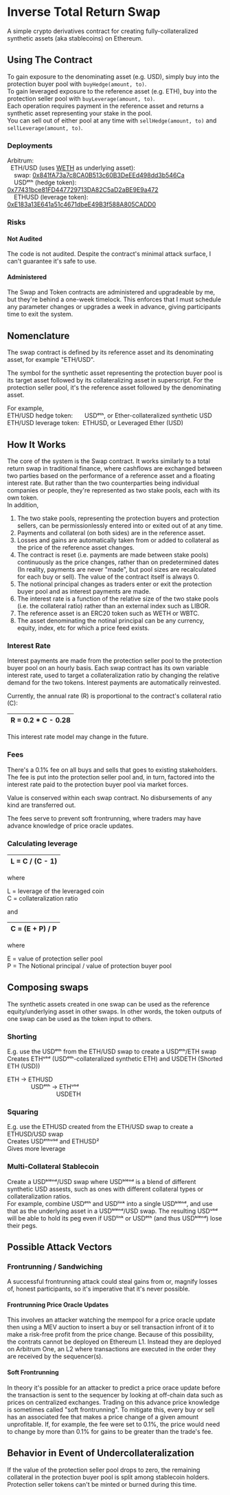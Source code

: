 # Inverse Total Return Swap
A simple crypto derivatives contract for creating fully-collateralized synthetic assets (aka stablecoins) on Ethereum.

## Using The Contract
To gain exposure to the denominating asset (e.g. USD), simply buy into the protection buyer pool with `buyHedge(amount, to)`.  
To gain leveraged exposure to the reference asset (e.g. ETH), buy into the protection seller pool with `buyLeverage(amount, to)`.  
Each operation requires payment in the reference asset and returns a synthetic asset representing your stake in the pool.  
You can sell out of either pool at any time with `sellHedge(amount, to)` and `sellLeverage(amount, to)`.

### Deployments
Arbitrum:  
&nbsp;&nbsp;ETH/USD (uses [WETH](https://arbiscan.io/address/0x82af49447d8a07e3bd95bd0d56f35241523fbab1#writeProxyContract) as underlying asset):  
&nbsp;&nbsp;&nbsp;&nbsp;swap: [0x841fA73a7c8CA0B513c60B3DeEEd498dd3b546Ca](https://arbiscan.io/address/0x841fa73a7c8ca0b513c60b3deeed498dd3b546ca#writeProxyContract)  
&nbsp;&nbsp;&nbsp;&nbsp;USDᵉᵗʰ (hedge token): [0x77431bce81FD447729713DA82C5aD2aBE9E9a472](https://arbiscan.io/address/0x77431bce81fd447729713da82c5ad2abe9e9a472#writeProxyContract)  
&nbsp;&nbsp;&nbsp;&nbsp;ETHUSD (leverage token): [0xE183a13E641a51c4671dbeE49B3f588A805CADD0](https://arbiscan.io/address/0xe183a13e641a51c4671dbee49b3f588a805cadd0#writeProxyContract)  


### Risks
#### Not Audited
The code is not audited. Despite the contract's minimal attack surface, I can't guarantee it's safe to use.

#### Administered
The Swap and Token contracts are administered and upgradeable by me, but they're behind a one-week timelock.
This enforces that I must schedule any parameter changes or upgrades a week in advance, giving participants time to exit the system.

## Nomenclature
The swap contract is defined by its reference asset and its denominating asset, for example "ETH/USD".  
  
The symbol for the synthetic asset representing the protection buyer pool is its target asset followed by its collateralizing asset in superscript. For the protection seller pool, it's the reference asset followed by the denominating asset.

For example,  
ETH/USD hedge token: &nbsp;&nbsp;&nbsp;&nbsp;&nbsp;&nbsp;USDᵉᵗʰ, or Ether-collateralized synthetic USD  
ETH/USD leverage token: &nbsp;ETHUSD, or Leveraged Ether (USD)

## How It Works
The core of the system is the Swap contract. It works similarly to a total return swap in traditional finance, where cashflows are exchanged between two parties based on the performance of a reference asset and a floating interest rate. But rather than the two counterparties being individual companies or people, they're represented as two stake pools, each with its own token.  
In addition,
  1. The two stake pools, representing the protection buyers and protection sellers, can be permissionlessly entered into or exited out of at any time.
  2. Payments and collateral (on both sides) are in the reference asset.
  3. Losses and gains are automatically taken from or added to collateral as the price of the reference asset changes.
  4. The contract is reset (i.e. payments are made between stake pools) continuously as the price changes, rather than on predetermined dates (In reality, payments are never "made", but pool sizes are recalculated for each buy or sell). The value of the contract itself is always 0.
  5. The notional principal changes as traders enter or exit the protection buyer pool and as interest payments are made.
  6. The interest rate is a function of the relative size of the two stake pools (i.e. the collateral ratio) rather than an external index such as LIBOR.
  7. The reference asset is an ERC20 token such as WETH or WBTC.
  8. The asset denominating the notinal principal can be any currency, equity, index, etc for which a price feed exists.
  
### Interest Rate
Interest payments are made from the protection seller pool to the protection buyer pool on an hourly basis. Each swap contract has its own variable interest rate, used to target a collateralization ratio by changing the relative demand for the two tokens. Interest payments are automatically reinvested.

Currently, the annual rate (R) is proportional to the contract's collateral ratio (C):

| R = 0.2 * C - 0.28 |
| ------------------ |

This interest rate model may change in the future.
  
### Fees
There's a 0.1% fee on all buys and sells that goes to existing stakeholders. The fee is put into the protection seller pool and, in turn, factored into the interest rate paid to the protection buyer pool via market forces.

Value is conserved within each swap contract. No disbursements of any kind are transferred out.

The fees serve to prevent soft frontrunning, where traders may have advance knowledge of price oracle updates.
  
### Calculating leverage

| L = C / (C - 1) |
| --------------- |

where

L = leverage of the leveraged coin  
C = collateralization ratio

and

| C = (E + P) / P |
| --------------- |

where

E = value of protection seller pool  
P = The Notional principal / value of protection buyer pool
  
<!-- <img src="https://user-images.githubusercontent.com/13501607/150663503-7f72bbd7-2fb9-46fb-9ca5-0dc333cd9ddb.png" width="50%" height="50%">

  
- Market forces determine R and keep it above 1:  
  - As R falls closer to 1:  
    - L increases asymptotically toward infinity, increasing demand for the unstablecoin. R rises again as unstablecoins are bought.  
    - Risk of the peg breaking becomes greater, decreasing demand for the stablecoin. R rises again as stablecoins are sold.   -->

## Composing swaps
The synthetic assets created in one swap can be used as the reference equity/underlying asset in other swaps. In other words, the token outputs of one swap can be used as the token input to others.

### Shorting
E.g. use the USDᵉᵗʰ from the ETH/USD swap to create a USDᵉᵗʰ/ETH swap  
Creates ETHᵘˢᵈ (USDᵉᵗʰ-collateralized synthetic ETH) and USDETH (Shorted ETH (USD))  
  
ETH -> ETHUSD  
&nbsp;&nbsp;&nbsp;&nbsp;&nbsp;&nbsp;&nbsp;&nbsp;&nbsp;&nbsp;&nbsp;&nbsp;&nbsp;&nbsp;USDᵉᵗʰ -> ETHᵘˢᵈ  
&nbsp;&nbsp;&nbsp;&nbsp;&nbsp;&nbsp;&nbsp;&nbsp;&nbsp;&nbsp;&nbsp;&nbsp;&nbsp;&nbsp;&nbsp;&nbsp;&nbsp;&nbsp;&nbsp;&nbsp;&nbsp;&nbsp;&nbsp;&nbsp;&nbsp;&nbsp;&nbsp;&nbsp;&nbsp;USDETH  

### Squaring
E.g. use the ETHUSD created from the ETH/USD swap to create a ETHUSD/USD swap  
Creates USDᵉᵗʰᵘˢᵈ and ETHUSD²  
Gives more leverage

### Multi-Collateral Stablecoin
Create a USDᵇˡᵉⁿᵈ/USD swap where USDᵇˡᵉⁿᵈ is a blend of different synthetic USD assests, such as ones with different collateral types or collateralization ratios.  
For example, combine USDᵉᵗʰ and USDˡⁱⁿᵏ into a single USDᵇˡᵉⁿᵈ, and use that as the underlying asset in a USDᵇˡᵉⁿᵈ/USD swap.  The resulting USDᵘˢᵈ will be able to hold its peg even if USDˡⁱⁿᵏ or USDᵉᵗʰ (and thus USDᵇˡᵉⁿᵈ) lose their pegs.
<!-- 
## Comparison to Existing Projects
### MakerDAO
The products offered are very similar to those of MakerDAO but require zero maintainence, have no fees and are easier to conceptualize. Similar to DAI, the stablecoin is overcollateralized with an underlying asset such as ETH. And similar to a CDP, the protection seller pool token offers leveraged exposure to said underlying asset. But, unlike MakerDAO's CDPs, protection seller pool tokens are fungible just like any other. They're liquid and can be bought or sold on exchanges with little hastle or premiums.
#### Differences
DAI is a soft-pegged stablecoin with a hard-pegged collateralization ratio. USDᵉᵗʰ, on the other hand, is hard pegged to its price feed but has a soft-pegged collateralization ratio. Similar to how the value of DAI is maintained, the collateralization ratio of USDᵉᵗʰ is maintained through adjustments to the intererest rate. Unlike DAI, the interest rate is updated according to an interst rate model.

##### Better Stability with a Variable Collateralization Ratio
The stablecoin should achieve greater stability than MakerDAO's DAI by allowing the collateralization ratio to vary with market forces.  

DAI has maintained its peg well for the vast majority of its existence, but during a sharp drop in ETH price in March 2020, DAI deviated from its peg by over 20%. I believe a hard collateralization ratio was at least partially to blame for the extreme deviation. Burning mass quantities of DAI through CDP liquidations and deleveraging caused demand for DAI to outstrip supply.
  
The inverse TRS contract always buys back (and burns) its stablecoins at a rate such that the stablecoin exactly holds its peg. To do so at any greater or lesser rate would, by the law of supply and demand, break the peg. This is achieved very simply: users can sell their stablecoins back to the contract to be burned at any time for exactly the peg amount. They can also mint new stablecoins for the peg amount.

##### Value is Conserved
Unlike MakerDAO, there is no DAO that siphons value out of the system through interest rates or liquidation fees.  
The contract is also much simpler than MakerDAO, requiring no external services or auction mechanisms. This removes the need for even necessary fees.

##### Single Collateral Type Per System
DAI is collateralized with a mix of assets, including ETH, BAT, and USDC. Having a diverse porfolio of collateral assets mitigates risk of the system becoming undercollateralized.  
Each inverse TRS contract is collateralized with only one asset, but multliple contracts will be deployed, each with its own collateral. This allows traders a choice in the types and ratios of the collateral underlying their hedges. Alternatively, a blended collateral contract is planned to mix multiple collateral types into one, allowing for a multi-collateral stablecoin.

### Synthetix
From an end user's perspective, ESSA and Synthetix are very similar. They both offer collateralized synthetic assets but under the hood there are a number of differences. Most notably, the type of collateral used and the segmentation of debt. Synthetix uses its own native token to collateralize all its synths in a 'pooled debt' model. ESSA, on the other hand, uses only existing crypto assets such as ETH and segments debt between each of its synths.
-->
## Possible Attack Vectors
### Frontrunning / Sandwiching
A successful frontrunning attack could steal gains from or, magnify losses of, honest participants, so it's imperative that it's never possible.   
  
#### Frontrunning Price Oracle Updates
This involves an attacker watching the mempool for a price oracle update then using a MEV auction to insert a buy or sell transaction infront of it to make a risk-free profit from the price change. Because of this possibility, the contrats cannot be deployed on Ethereum L1. Instead they are deployed on Arbitrum One, an L2 where transactions are executed in the order they are received by the sequencer(s).
  
#### Soft Frontrunning
In theory it's possible for an attacker to predict a price orace update before the transaction is sent to the sequencer by looking at off-chain data such as prices on centralized exchanges. Trading on this advance price knowledge is sometimes called "soft frontrunning". To mitigate this, every buy or sell has an associated fee that makes a price change of a given amount unprofitable. If, for example, the fee were set to 0.1%, the price would need to change by more than 0.1% for gains to be greater than the trade's fee.

## Behavior in Event of Undercollateralization
If the value of the protection seller pool drops to zero, the remaining collateral in the protection buyer pool is split among stablecoin holders. Protection seller tokens can't be minted or burned during this time.
